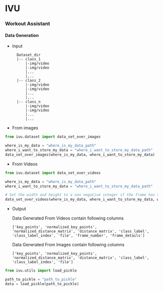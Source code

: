 # IVU
### Workout Assistant 

#### Data Generation

- Input 


        Dataset_dir
        |-- class_1
            |-img/video
            |-img/video
            |...
            |...
        |-- class_2
            |-img/video
            |-img/video
            |...
            |...
        |-- class_n
            |-img/video
            |-img/video
            |...
            |...


- From images
  
```python
from ivu.dataset import data_set_over_images

where_is_my_data = "where_is_my_data_path"
where_i_want_to_store_my_data = "where_i_want_to_store_my_data_path"
data_set_over_images(where_is_my_data, where_i_want_to_store_my_data)
```


- From Videos

```python
from ivu.dataset import data_set_over_videos

where_is_my_data = "where_is_my_data_path"
where_i_want_to_store_my_data = "where_i_want_to_store_my_data_path"

# Set the width and height to a non negative integer if the frame has to be resized
data_set_over_videos(where_is_my_data, where_i_want_to_store_my_data, width=-1, height=-1)
```

- Output

    Data Generated From Videos contain following columns

    `['key_points', 'normalized_key_points', 'normalized_distance_matrix', 'distance_matrix', 'class_label', 'class_label_index', 'file', 'frame_number', 'frame_details']`
    
    Data Generated From Images contain following columns

    `['key_points', 'normalized_key_points', 'normalized_distance_matrix', 'distance_matrix', 'class_label', 'class_label_index', 'file']`

```python
from ivu.utils import load_pickle

path_to_pickle = "path_to_pickle"
data = load_pickle(path_to_pickle)
```
